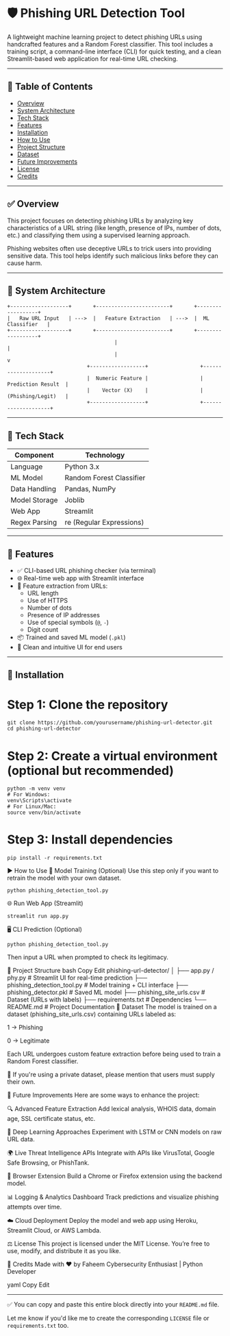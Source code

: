 # 🛡️ Phishing URL Detection Tool

A lightweight machine learning project to detect phishing URLs using handcrafted features and a Random Forest classifier. This tool includes a training script, a command-line interface (CLI) for quick testing, and a clean Streamlit-based web application for real-time URL checking.

---

## 📌 Table of Contents

- [Overview](#-overview)
- [System Architecture](#-system-architecture)
- [Tech Stack](#-tech-stack)
- [Features](#-features)
- [Installation](#-installation)
- [How to Use](#-how-to-use)
- [Project Structure](#-project-structure)
- [Dataset](#-dataset)
- [Future Improvements](#-future-improvements)
- [License](#-license)
- [Credits](#-credits)

---

## ✅ Overview

This project focuses on detecting phishing URLs by analyzing key characteristics of a URL string (like length, presence of IPs, number of dots, etc.) and classifying them using a supervised learning approach.

Phishing websites often use deceptive URLs to trick users into providing sensitive data. This tool helps identify such malicious links before they can cause harm.

---

## 🧱 System Architecture

```plaintext
+-------------------+       +------------------------+       +------------------+
|   Raw URL Input   | --->  |   Feature Extraction   | --->  |  ML Classifier   |
+-------------------+       +------------------------+       +------------------+
                                   |                                    |
                                   |                                    v
                          +------------------+                 +--------------------+
                          |  Numeric Feature |                 | Prediction Result  |
                          |    Vector (X)    |                 | (Phishing/Legit)   |
                          +------------------+                 +--------------------+

```


---

## 🧰 Tech Stack

| Component       | Technology               |
|----------------|--------------------------|
| Language        | Python 3.x               |
| ML Model        | Random Forest Classifier |
| Data Handling   | Pandas, NumPy            |
| Model Storage   | Joblib                   |
| Web App         | Streamlit                |
| Regex Parsing   | re (Regular Expressions) |

---

## 🚀 Features

- ✅ CLI-based URL phishing checker (via terminal)  
- 🌐 Real-time web app with Streamlit interface  
- 🧠 Feature extraction from URLs:  
  - URL length  
  - Use of HTTPS  
  - Number of dots  
  - Presence of IP addresses  
  - Use of special symbols (`@`, `-`)  
  - Digit count  
- 📦 Trained and saved ML model (`.pkl`)  
- 🎯 Clean and intuitive UI for end users  

---

## 🧩 Installation

# Step 1: Clone the repository
```
git clone https://github.com/yourusername/phishing-url-detector.git
cd phishing-url-detector
```
# Step 2: Create a virtual environment (optional but recommended)
```
python -m venv venv
# For Windows:
venv\Scripts\activate
# For Linux/Mac:
source venv/bin/activate

```

# Step 3: Install dependencies
```
pip install -r requirements.txt

```

▶️ How to Use
🔧 Model Training (Optional)
Use this step only if you want to retrain the model with your own dataset.
```
python phishing_detection_tool.py
```
🌐 Run Web App (Streamlit)
```
streamlit run app.py
```
🖥️ CLI Prediction (Optional)
```
python phishing_detection_tool.py
```
Then input a URL when prompted to check its legitimacy.

📁 Project Structure
bash
Copy
Edit
phishing-url-detector/
│
├── app.py / phy.py               # Streamlit UI for real-time prediction
├── phishing_detection_tool.py    # Model training + CLI interface
├── phishing_detector.pkl         # Saved ML model
├── phishing_site_urls.csv        # Dataset (URLs with labels)
├── requirements.txt              # Dependencies
└── README.md                     # Project Documentation
🧪 Dataset
The model is trained on a dataset (phishing_site_urls.csv) containing URLs labeled as:

1 → Phishing

0 → Legitimate

Each URL undergoes custom feature extraction before being used to train a Random Forest classifier.

📌 If you're using a private dataset, please mention that users must supply their own.

🚧 Future Improvements
Here are some ways to enhance the project:

🔍 Advanced Feature Extraction
Add lexical analysis, WHOIS data, domain age, SSL certificate status, etc.

🔬 Deep Learning Approaches
Experiment with LSTM or CNN models on raw URL data.

🌍 Live Threat Intelligence APIs
Integrate with APIs like VirusTotal, Google Safe Browsing, or PhishTank.

🧩 Browser Extension
Build a Chrome or Firefox extension using the backend model.

📊 Logging & Analytics Dashboard
Track predictions and visualize phishing attempts over time.

☁️ Cloud Deployment
Deploy the model and web app using Heroku, Streamlit Cloud, or AWS Lambda.

⚖️ License
This project is licensed under the MIT License. You’re free to use, modify, and distribute it as you like.

🙌 Credits
Made with ❤️ by Faheem
Cybersecurity Enthusiast | Python Developer

yaml
Copy
Edit

---

✅ You can copy and paste this entire block directly into your `README.md` file.

Let me know if you'd like me to create the corresponding `LICENSE` file or `requirements.txt` too.
